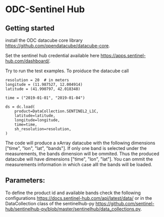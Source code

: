 # ODC-Sentinel Hub

## Getting started

install the ODC datacube core library https://github.com/opendatacube/datacube-core. 

Set the sentinel hub credential available here https://apps.sentinel-hub.com/dashboard/.

Try to run the test examples. To proiduce the datacube call 

```
resolution = 20  # in meters
longitude = (11.987527, 12.004914)
latitude = (41.990797, 42.018348)

time = ("2019-01-01", "2019-01-04")

ds = dc.load(
    product=DataCollection.SENTINEL2_L1C,
    latitude=latitude,
    longitude=longitude,
    time=time,
    sh_resolution=resolution,
)

```

The code will produce a xArray datacube with the following dimensions ["time", "lon", "lat", "bands"]. If only one band is selected under the  measurements, the bands dimension will be ommited. Thus the produced datacube will have dimensions ["time", "lon", "lat"]. You can ommit the measurements information in which case alll the bands will be loaded. 

## Parameters: 

To define the product id and available bands check the following configurations https://docs.sentinel-hub.com/api/latest/data/ or in the DataCollection class of the sentinelhub-py https://github.com/sentinel-hub/sentinelhub-py/blob/master/sentinelhub/data_collections.py.

